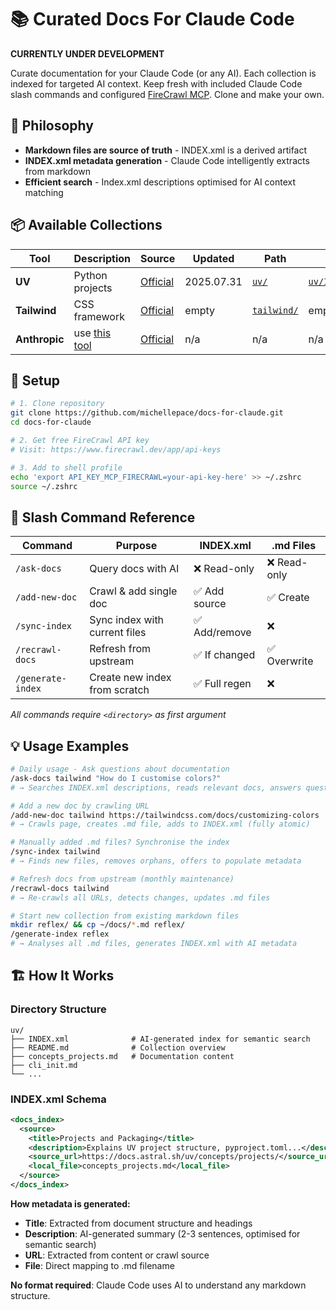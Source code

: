 # 📚 Curated Docs For Claude Code

**CURRENTLY UNDER DEVELOPMENT**

Curate documentation for your Claude Code (or any AI). Each collection is indexed for targeted AI context. Keep fresh with included Claude Code slash commands and configured [FireCrawl MCP](https://docs.firecrawl.dev/mcp-server). Clone and make your own.

## 🎯 Philosophy

- **Markdown files are source of truth** - INDEX.xml is a derived artifact
- **INDEX.xml metadata generation** - Claude Code intelligently extracts from markdown
- **Efficient search** - Index.xml descriptions optimised for AI context matching

## 📦 Available Collections

| Tool | Description | Source | Updated | Path | Index |
|------|-------------|--------|---------|------|-------|
| **UV** | Python projects | [Official](https://docs.astral.sh/uv/) | 2025.07.31 | [`uv/`](uv/) | [`uv/INDEX.xml`](uv/INDEX.xml) |
| **Tailwind** | CSS framework | [Official](https://tailwindcss.com/docs/) | empty | [`tailwind/`](tailwind/) | empty |
| **Anthropic** | use [this tool](https://github.com/ericbuess/claude-code-docs) | [Official](https://docs.claude.com/) | n/a | n/a | n/a |

## 🚀 Setup

```bash
# 1. Clone repository
git clone https://github.com/michellepace/docs-for-claude.git
cd docs-for-claude

# 2. Get free FireCrawl API key
# Visit: https://www.firecrawl.dev/app/api-keys

# 3. Add to shell profile
echo 'export API_KEY_MCP_FIRECRAWL=your-api-key-here' >> ~/.zshrc
source ~/.zshrc
```

## 📖 Slash Command Reference

| Command | Purpose | INDEX.xml | .md Files |
|---------|---------|-----------|-----------|
| `/ask-docs` | Query docs with AI | ❌ Read-only | ❌ Read-only |
| `/add-new-doc` | Crawl & add single doc | ✅ Add source | ✅ Create |
| `/sync-index` | Sync index with current files | ✅ Add/remove | ❌ |
| `/recrawl-docs` | Refresh from upstream | ✅ If changed | ✅ Overwrite |
| `/generate-index` | Create new index from scratch | ✅ Full regen | ❌ |

*All commands require `<directory>` as first argument*

## 💡 Usage Examples

```bash
# Daily usage - Ask questions about documentation
/ask-docs tailwind "How do I customise colors?"
# → Searches INDEX.xml descriptions, reads relevant docs, answers question

# Add a new doc by crawling URL
/add-new-doc tailwind https://tailwindcss.com/docs/customizing-colors
# → Crawls page, creates .md file, adds to INDEX.xml (fully atomic)

# Manually added .md files? Synchronise the index
/sync-index tailwind
# → Finds new files, removes orphans, offers to populate metadata

# Refresh docs from upstream (monthly maintenance)
/recrawl-docs tailwind
# → Re-crawls all URLs, detects changes, updates .md files

# Start new collection from existing markdown files
mkdir reflex/ && cp ~/docs/*.md reflex/
/generate-index reflex
# → Analyses all .md files, generates INDEX.xml with AI metadata
```

## 🏗️ How It Works

### Directory Structure

```text
uv/
├── INDEX.xml              # AI-generated index for semantic search
├── README.md              # Collection overview
├── concepts_projects.md   # Documentation content
├── cli_init.md
└── ...
```

### INDEX.xml Schema

```xml
<docs_index>
  <source>
    <title>Projects and Packaging</title>
    <description>Explains UV project structure, pyproject.toml...</description>
    <source_url>https://docs.astral.sh/uv/concepts/projects/</source_url>
    <local_file>concepts_projects.md</local_file>
  </source>
</docs_index>
```

**How metadata is generated:**

- **Title**: Extracted from document structure and headings
- **Description**: AI-generated summary (2-3 sentences, optimised for semantic search)
- **URL**: Extracted from content or crawl source
- **File**: Direct mapping to .md filename

**No format required**: Claude Code uses AI to understand any markdown structure.
